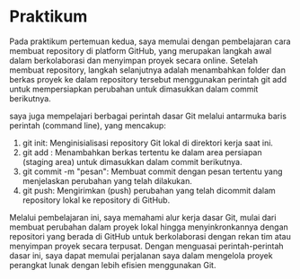 # Praktikum
Pada praktikum pertemuan kedua, saya memulai dengan pembelajaran cara membuat repository di platform GitHub, yang merupakan langkah awal dalam berkolaborasi dan menyimpan proyek secara online. Setelah membuat repository, langkah selanjutnya adalah menambahkan folder dan berkas proyek ke dalam repository tersebut menggunakan perintah git add untuk mempersiapkan perubahan untuk dimasukkan dalam commit berikutnya.

saya juga mempelajari berbagai perintah dasar Git melalui antarmuka baris perintah (command line), yang mencakup:

1. git init: Menginisialisasi repository Git lokal di direktori kerja saat ini.
2. git add <file>: Menambahkan berkas tertentu ke dalam area persiapan (staging area) untuk dimasukkan dalam commit berikutnya.
3. git commit -m "pesan": Membuat commit dengan pesan tertentu yang menjelaskan perubahan yang telah dilakukan.
4. git push: Mengirimkan (push) perubahan yang telah dicommit dalam repository lokal ke repository di GitHub.

Melalui pembelajaran ini, saya memahami alur kerja dasar Git, mulai dari membuat perubahan dalam proyek lokal hingga menyinkronkannya dengan repositori yang berada di GitHub untuk berkolaborasi dengan rekan tim atau menyimpan proyek secara terpusat. Dengan menguasai perintah-perintah dasar ini, saya dapat memulai perjalanan saya dalam mengelola proyek perangkat lunak dengan lebih efisien menggunakan Git.
